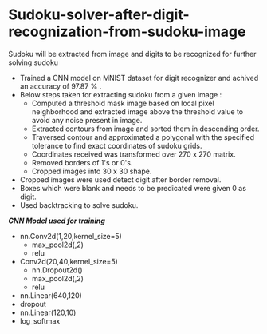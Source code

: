 # Sudoku-solver-after-digit-recognization-from-sudoku-image
Sudoku will be extracted from image and digits to be recognized for further solving sudoku

- Trained a CNN model on MNIST dataset for digit recognizer and achived an accuracy of 97.87 % .
- Below steps taken for extracting sudoku from a given image :
  - Computed a threshold mask image based on local pixel neighborhood and extracted image above the threshold value to avoid any noise present in image.
  - Extracted contours from image and sorted them in descending order.
  - Traversed contour and approximated a polygonal with the specified tolerance to find exact coordinates of sudoku grids.
  - Coordinates received was transformed over 270 x 270 matrix.
  - Removed borders of 1's or 0's.
  - Cropped images into 30 x 30 shape.
- Cropped images were used detect digit after border removal.
- Boxes which were blank and needs to be predicated were given 0 as digit.
- Used backtracking to solve sudoku.

***CNN Model used for training***

- nn.Conv2d(1,20,kernel_size=5)
  - max_pool2d(,2)
  - relu
- Conv2d(20,40,kernel_size=5)
  - nn.Dropout2d()
  - max_pool2d(,2)
  - relu
- nn.Linear(640,120)
- dropout
- nn.Linear(120,10)
- log_softmax
